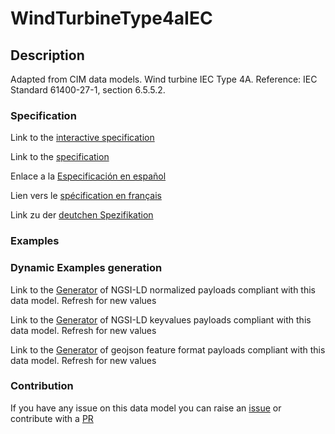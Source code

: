 # WindTurbineType4aIEC

## Description 

Adapted from CIM data models. Wind turbine IEC Type 4A.  Reference: IEC Standard 61400-27-1, section 6.5.5.2.
### Specification

Link to the [interactive specification](https://swagger.lab.fiware.org/?url=https://smart-data-models.github.io/dataModel.EnergyCIM/WindTurbineType4aIEC/swagger.yaml)

Link to the [specification](https://smart-data-models.github.io/dataModel.EnergyCIM/WindTurbineType4aIEC/doc/spec.md)

Enlace a la [Especificación en español](https://smart-data-models.github.io/dataModel.EnergyCIM/WindTurbineType4aIEC/doc/spec_ES.md)

Lien vers le [spécification en français](https://smart-data-models.github.io/dataModel.EnergyCIM/WindTurbineType4aIEC/doc/spec_FR.md)

Link zu der [deutchen Spezifikation](https://smart-data-models.github.io/dataModel.EnergyCIM/WindTurbineType4aIEC/doc/spec_DE.md)
### Examples
### Dynamic Examples generation

Link to the [Generator](https://smartdatamodels.org/extra/ngsi-ld_generator_v0.92.php?schemaUrl=https://raw.githubusercontent.com/smart-data-models/dataModel.EnergyCIM/master/WindTurbineType4aIEC/schema.json&email=info@smartdatamodels.org) of NGSI-LD normalized payloads compliant with this data model. Refresh for new values

Link to the [Generator](https://smartdatamodels.org/extra/ngsi-ld_generator_keyvalues_v0.92.php?schemaUrl=https://raw.githubusercontent.com/smart-data-models/dataModel.EnergyCIM/master/WindTurbineType4aIEC/schema.json&email=info@smartdatamodels.org) of NGSI-LD keyvalues payloads compliant with this data model. Refresh for new values

Link to the [Generator](https://smartdatamodels.org/extra/geojson_features_generator_v1.0.php?schemaUrl=https://raw.githubusercontent.com/smart-data-models/dataModel.EnergyCIM/master/WindTurbineType4aIEC/schema.json&email=info@smartdatamodels.org) of geojson feature format payloads compliant with this data model. Refresh for new values
### Contribution

 If you have any issue on this data model you can raise an [issue](https://github.com/smart-data-models/dataModel.EnergyCIM/issues)  or contribute with a [PR](https://github.com/smart-data-models/dataModel.EnergyCIM/pulls)